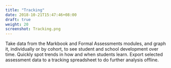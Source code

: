 ```yaml
---
title: "Tracking"
date: 2018-10-21T15:47:46+08:00
draft: true
weight: 20
screenshot: Tracking.png
---
```


Take data from the Markbook and Formal Assessments modules, and graph it, individually or by cohort, to see student and school development over time. Quickly spot trends in how and when students learn. Export selected assessment data to a tracking spreadsheet to do further analysis offline.
